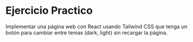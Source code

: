 # Ejercicio Practico

Implementar una página web con React usando Tailwind CSS que tenga un botón para cambiar entre temas (dark, light) sin recargar la página.
